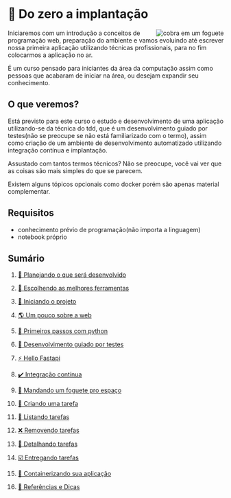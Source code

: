 # :rocket: Do zero a implantação

<p align="center">
  <img style="float: right;" src="/imgs/python_rocket.png" alt="cobra em um foguete"/>
</p>

Iniciaremos com um introdução a conceitos de programação web, preparação do ambiente e vamos evoluindo até escrever nossa primeira aplicação utilizando técnicas profissionais, para no fim colocarmos a aplicação no ar.

É um curso pensado para iniciantes da área da computação assim como pessoas que acabaram de iniciar na área, ou desejam expandir seu conhecimento.

## O que veremos?

Está previsto para este curso o estudo e desenvolvimento de uma aplicação utilizando-se da técnica do tdd, que é um desenvolvimento guiado por testes(não se preocupe se não está familiarizado com o termo), assim como criação de um ambiente de desenvolvimento automatizado utilizando integração contínua e implantação.

Assustado com tantos termos técnicos? Não se preocupe, você vai ver que as coisas são mais simples do que se parecem.

Existem alguns tópicos opcionais como docker porém são apenas material complementar.

## Requisitos

- conhecimento prévio de programação(não importa a linguagem)
- notebook próprio

## Sumário

1. [:thought_balloon: Planejando o que será desenvolvido](planejando.md)

1. [:hammer: Escolhendo as melhores ferramentas](ferramentas.md)

1. [:book: Iniciando o projeto](projeto.md)

1. [:earth_americas: Um pouco sobre a web](web.md)

1. [:snake: Primeiros passos com python](python.md)

1. [:goat: Desenvolvimento guiado por testes](testes.md)

1. [:zap: Hello Fastapi](hello_fastapi.md)

1. [:heavy_check_mark: Integração contínua](integracao.md)

1. [:rocket: Mandando um foguete pro espaço](deploy.md)

1. [:memo: Criando uma tarefa](criar.md)

1. [:book: Listando tarefas](listar.md)

1. [:x: Removendo tarefas](remover.md)

1. [:scroll: Detalhando tarefas](detalhar.md)

1. [:ballot_box_with_check: Entregando tarefas](entregar.md)

1. [:whale: Containerizando sua aplicação](docker.md)

1. [:bookmark_tabs: Referências e Dicas](referencias.md)
